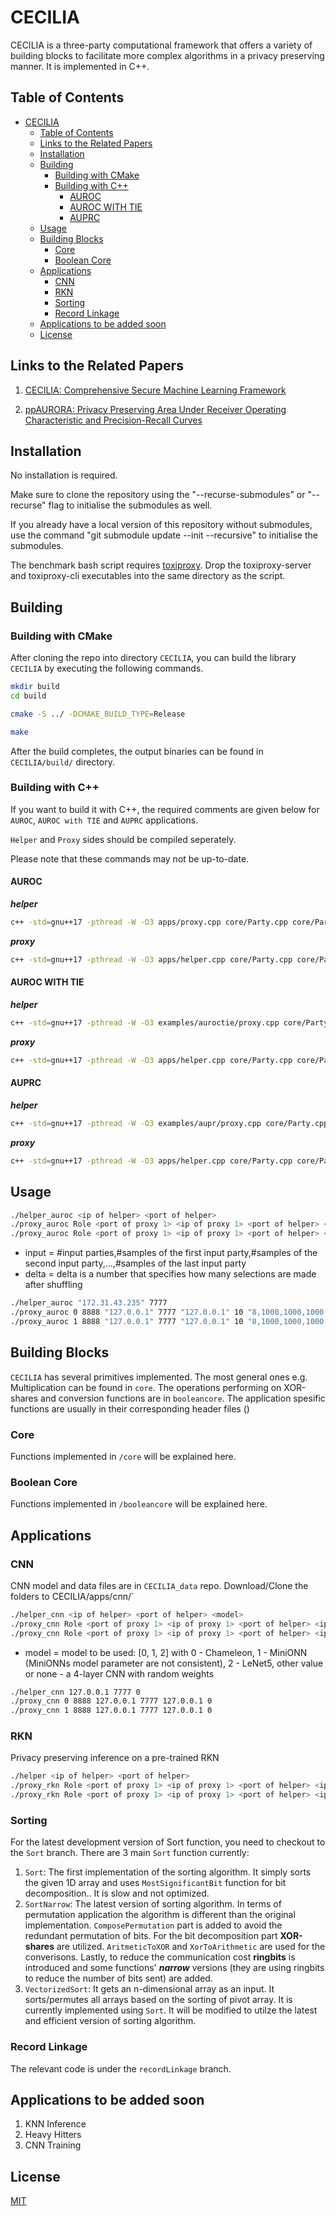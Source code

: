 # CECILIA

CECILIA is a three-party computational framework that offers a variety of building blocks to facilitate more complex algorithms in a privacy preserving manner. It is implemented in C++.

## Table of Contents

- [CECILIA](#cecilia)
    - [Table of Contents](#table-of-contents)
    - [Links to the Related Papers](#links-to-the-related-papers)
    - [Installation](#installation)
    - [Building](#building)
        - [Building with CMake](#building-with-cmake)
        - [Building with C++](#building-with-c)
            - [AUROC](#auroc)
            - [AUROC WITH TIE](#auroc-with-tie)
            - [AUPRC](#auprc)
    - [Usage](#usage)
    - [Building Blocks](#building-blocks)
        - [Core](#core)
        - [Boolean Core](#boolean-core)
    - [Applications](#applications)
        - [CNN](#cnn)
        - [RKN](#rkn)
        - [Sorting](#sorting)
        - [Record Linkage](#record-linkage)
    - [Applications to be added soon](#applications-to-be-added-soon)
    - [License](#license)

## Links to the Related Papers

1. [CECILIA: Comprehensive Secure Machine Learning Framework](https://arxiv.org/abs/2202.03023)

2. [ppAURORA: Privacy Preserving Area Under Receiver Operating Characteristic and Precision-Recall Curves](https://arxiv.org/abs/2102.08788)

## Installation

No installation is required.

Make sure to clone the repository using the "--recurse-submodules" or "--recurse" flag to initialise the submodules as well.

If you already have a local version of this repository without submodules, use the command "git submodule update --init --recursive" to initialise the submodules.

The benchmark bash script requires [toxiproxy](https://github.com/Shopify/toxiproxy/releases/latest). Drop the toxiproxy-server and toxiproxy-cli executables into the same directory as the script.

## Building

### Building with CMake

After cloning the repo into directory `CECILIA`, you can build the library `CECILIA` by executing the following commands.

```bash
mkdir build
cd build
```

```bash
cmake -S ../ -DCMAKE_BUILD_TYPE=Release
```

```bash
make
```

After the build completes, the output binaries can be found in `CECILIA/build/` directory.

### Building with C++

If you want to build it with C++, the required comments are given below for `AUROC`, `AUROC with TIE` and `AUPRC` applications.

`Helper` and `Proxy` sides should be compiled seperately.

Please note that these commands may not be up-to-date.

#### AUROC

**_helper_**

```bash
c++ -std=gnu++17 -pthread -W -O3 apps/proxy.cpp core/Party.cpp core/Party.h utils/constant.h utils/parse_options.cpp utils/parse_options.h utils/connection.h utils/flib.h examples/auroc/llib.h -o proxy_auroc
```

**_proxy_**

```bash
c++ -std=gnu++17 -pthread -W -O3 apps/helper.cpp core/Party.cpp core/Party.h utils/constant.h utils/parse_options.cpp utils/parse_options.h utils/connection.h utils/flib.h -o helper_auroc
```

#### AUROC WITH TIE

**_helper_**

```bash
c++ -std=gnu++17 -pthread -W -O3 examples/auroctie/proxy.cpp core/Party.cpp core/Party.h utils/constant.h utils/parse_options.cpp utils/parse_options.h utils/connection.h utils/flib.h examples/auroctie/llib.h -o proxy_auroctie
```

**_proxy_**

```bash
c++ -std=gnu++17 -pthread -W -O3 apps/helper.cpp core/Party.cpp core/Party.h utils/constant.h utils/parse_options.cpp utils/parse_options.h utils/connection.h utils/flib.h -o helper_auroctie
```

#### AUPRC

**_helper_**

```bash
c++ -std=gnu++17 -pthread -W -O3 examples/aupr/proxy.cpp core/Party.cpp core/Party.h utils/constant.h utils/parse_options.cpp utils/parse_options.h utils/connection.h utils/flib.h examples/aupr/llib.h -o proxy_aupr
```

**_proxy_**

```bash
c++ -std=gnu++17 -pthread -W -O3 apps/helper.cpp core/Party.cpp core/Party.h utils/constant.h utils/parse_options.cpp utils/parse_options.h utils/connection.h utils/flib.h -o helper_aupr
```

## Usage

```bash
./helper_auroc <ip of helper> <port of helper>
./proxy_auroc Role <port of proxy 1> <ip of proxy 1> <port of helper> <ip of helper> <delta> <input>
./proxy_auroc Role <port of proxy 1> <ip of proxy 1> <port of helper> <ip of helper> <delta> <input>
```

- input = #input parties,#samples of the first input party,#samples of the second input party,...,#samples of the last input party
- delta = delta is a number that specifies how many selections are made after shuffling

```bash
./helper_auroc "172.31.43.235" 7777
./proxy_auroc 0 8888 "127.0.0.1" 7777 "127.0.0.1" 10 "8,1000,1000,1000,1000,1000,1000,1000,1000"
./proxy_auroc 1 8888 "127.0.0.1" 7777 "127.0.0.1" 10 "8,1000,1000,1000,1000,1000,1000,1000,1000"
```

## Building Blocks

`CECILIA` has several primitives implemented. The most general ones e.g. Multiplication can be found in `core`. The operations performing on XOR-shares and conversion functions are in `booleancore`. The application spesific functions are usually in their corresponding header files ()
### Core

Functions implemented in `/core` will be explained here.

### Boolean Core

Functions implemented in `/booleancore` will be explained here.

## Applications

### CNN

CNN model and data files are in `CECILIA_data` repo. Download/Clone the folders to CECILIA/apps/cnn/`
```bash
./helper_cnn <ip of helper> <port of helper> <model>
./proxy_cnn Role <port of proxy 1> <ip of proxy 1> <port of helper> <ip of helper> <model> 
./proxy_cnn Role <port of proxy 1> <ip of proxy 1> <port of helper> <ip of helper> <model> 
```

- model = model to be used: [0, 1, 2] with 0 - Chameleon, 1 - MiniONN (MiniONNs model parameter are not consistent), 2 - LeNet5, other value or none - a 4-layer CNN with random weights

```bash
./helper_cnn 127.0.0.1 7777 0
./proxy_cnn 0 8888 127.0.0.1 7777 127.0.0.1 0
./proxy_cnn 1 8888 127.0.0.1 7777 127.0.0.1 0
```

### RKN

Privacy preserving inference on a pre-trained RKN

```bash
./helper <ip of helper> <port of helper>
./proxy_rkn Role <port of proxy 1> <ip of proxy 1> <port of helper> <ip of helper> <random flag> <number of anchor points> <length of kmers> <lambda> <sigma> 
./proxy_rkn Role <port of proxy 1> <ip of proxy 1> <port of helper> <ip of helper> <random flag> <number of anchor points> <length of kmers> <lambda> <sigma> 
```

### Sorting

For the latest development version of Sort function, you need to checkout to the `Sort` branch. There are 3 main `Sort` function currently:

1. `Sort`: The first implementation of the sorting algorithm. It simply sorts the given 1D array and uses `MostSignificantBit` function for bit decomposition.. It is slow and not optimized.
2. `SortNarrow`: The latest version of sorting algorithm. In terms of permutation application the algorithm is different than the original implementation. `ComposePermutation` part is added to avoid the redundant permutation of bits. For the bit decomposition part **XOR-shares** are utilized. `AritmeticToXOR` and `XorToArithmetic` are used for the converisons. Lastly, to reduce the communication cost **ringbits** is introduced and some functions' **_narrow_** versions (they are using ringbits to reduce the number of bits sent) are added.
3. `VectorizedSort`: It gets an n-dimensional array as an input. It sorts/permutes all arrays based on the sorting of pivot array. It is currently implemented using `Sort`. It will be modified to utilze the latest and efficient version of sorting algorithm.

### Record Linkage

The relevant code is under the `recordLinkage` branch.

## Applications to be added soon

1. KNN Inference
2. Heavy Hitters
3. CNN Training

## License

[MIT](https://choosealicense.com/licenses/mit/)
